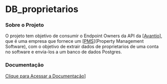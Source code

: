 # DB_proprietarios

### Sobre o Projeto 

O projeto tem objetivo de consumir o Endpoint Owners da API da [[Avantio](https://www.avantio.com/)], que é uma empresa que fornece um [[PMS](https://www.totvs.com/blog/gestao-hoteleira/o-que-e-pms/)](Property Management Software), com o objetivo de extrair dados de proprietarios de uma conta no software e envia-los a um banco de dados Postgres.

### Documentação

[Clique para Acessar a Documentação](https://angelogagno.github.io/DB_proprietarios/)]

